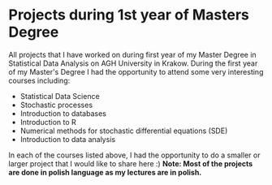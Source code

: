 # Projects during 1st year of Masters Degree
All projects that I have worked on during first year of my Master Degree in Statistical Data Analysis on AGH University in Krakow.
During the first year of my Master's Degree I had the opportunity to attend some very interesting courses including:

- Statistical Data Science
- Stochastic processes
- Introduction to databases
- Introduction to R
- Numerical methods for stochastic differential equations (SDE)
- Introduction to data analysis

In each of the courses listed above, I had the opportunity to do a smaller or larger project that I would like to share here :)
**Note: Most of the projects are done in polish language as my lectures are in polish.**
